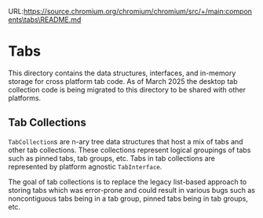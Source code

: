 URL:https://source.chromium.org/chromium/chromium/src/+/main:components\tabs\README.md
# Tabs

This directory contains the data structures, interfaces, and in-memory storage
for cross platform tab code. As of March 2025 the desktop tab collection code is
being migrated to this directory to be shared with other platforms.

## Tab Collections

`TabCollection`s are n-ary tree data structures that host a mix of tabs and other
tab collections. These collections represent logical groupings of tabs such as
pinned tabs, tab groups, etc. Tabs in tab collections are represented by
platform agnostic `TabInterface`.

The goal of tab collections is to replace the legacy list-based approach to
storing tabs which was error-prone and could result in various bugs such as
noncontiguous tabs being in a tab group, pinned tabs being in tab groups, etc.
